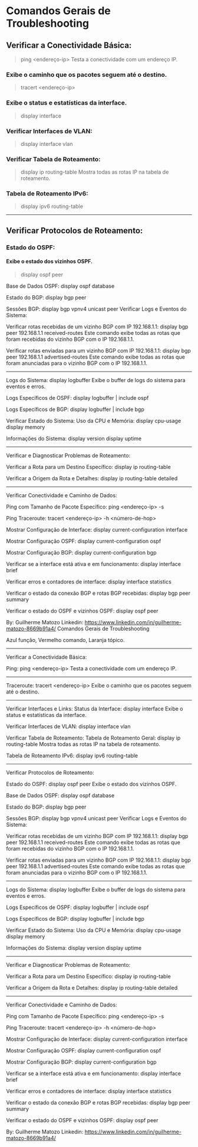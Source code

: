 # Comandos Gerais de Troubleshooting

## Verificar a Conectividade Básica:

>ping <endereço-ip>
Testa a conectividade com um endereço IP.


### Exibe o caminho que os pacotes seguem até o destino.

>tracert <endereço-ip>

### Exibe o status e estatísticas da interface.
>display interface <interface-name>

### Verificar Interfaces de VLAN:
>display interface vlan <vlan-id>

### Verificar Tabela de Roteamento:
>display ip routing-table
Mostra todas as rotas IP na tabela de roteamento.

### Tabela de Roteamento IPv6:
> display ipv6 routing-table
*********************************************************************

## Verificar Protocolos de Roteamento:

### Estado do OSPF:

#### Exibe o estado dos vizinhos OSPF.
> display ospf peer

Base de Dados OSPF:
display ospf database

Estado do BGP:
display bgp peer

Sessões BGP:
display bgp vpnv4 unicast peer
Verificar Logs e Eventos do Sistema:

Verificar rotas recebidas de um vizinho BGP com IP 192.168.1.1:
display bgp peer 192.168.1.1 received-routes
Este comando exibe todas as rotas que foram recebidas do vizinho BGP com o IP 192.168.1.1.

Verificar rotas enviadas para um vizinho BGP com IP 192.168.1.1:
display bgp peer 192.168.1.1 advertised-routes
Este comando exibe todas as rotas que foram anunciadas para o vizinho BGP com o IP 192.168.1.1.

*********************************************************************



Logs do Sistema:
display logbuffer
Exibe o buffer de logs do sistema para eventos e erros.

Logs Específicos de OSPF:
display logbuffer | include ospf

Logs Específicos de BGP:
display logbuffer | include bgp

Verificar Estado do Sistema:
Uso da CPU e Memória:
display cpu-usage
display memory

Informações do Sistema:
display version
display uptime
*********************************************************************

Verificar e Diagnosticar Problemas de Roteamento:

Verificar a Rota para um Destino Específico:
display ip routing-table <destino>

Verificar a Origem da Rota e Detalhes:
display ip routing-table <prefix> detailed



*********************************************************************
Verificar Conectividade e Caminho de Dados:

Ping com Tamanho de Pacote Específico:
ping <endereço-ip> -s <tamanho>

Ping Traceroute:
tracert <endereço-ip> -h <número-de-hop>

Mostrar Configuração de Interface:
display current-configuration interface <interface-name>

Mostrar Configuração OSPF:
display current-configuration ospf

Mostrar Configuração BGP:
display current-configuration bgp

Verificar se a interface está ativa e em funcionamento:
display interface brief

Verificar erros e contadores de interface:
display interface <interface-name> statistics

Verificar o estado da conexão BGP e rotas BGP recebidas:
display bgp peer <ip-address> summary

Verificar o estado do OSPF e vizinhos OSPF:
display ospf peer



By: Guilherme Matozo
Linkedin: https://www.linkedin.com/in/guilherme-matozo-8669b91a4/
Comandos Gerais de Troubleshooting

Azul função, Vermelho comando, Laranja tópico.
*********************************************************************
Verificar a Conectividade Básica:

Ping:
ping <endereço-ip>
Testa a conectividade com um endereço IP.
*********************************************************************
Traceroute:
tracert <endereço-ip>
Exibe o caminho que os pacotes seguem até o destino.
*********************************************************************
Verificar Interfaces e Links:
Status da Interface:
display interface <interface-name>
Exibe o status e estatísticas da interface.

Verificar Interfaces de VLAN:
display interface vlan <vlan-id>

Verificar Tabela de Roteamento:
Tabela de Roteamento Geral:
display ip routing-table
Mostra todas as rotas IP na tabela de roteamento.

Tabela de Roteamento IPv6:
display ipv6 routing-table
*********************************************************************


Verificar Protocolos de Roteamento:

Estado do OSPF:
display ospf peer
Exibe o estado dos vizinhos OSPF.

Base de Dados OSPF:
display ospf database

Estado do BGP:
display bgp peer

Sessões BGP:
display bgp vpnv4 unicast peer
Verificar Logs e Eventos do Sistema:

Verificar rotas recebidas de um vizinho BGP com IP 192.168.1.1:
display bgp peer 192.168.1.1 received-routes
Este comando exibe todas as rotas que foram recebidas do vizinho BGP com o IP 192.168.1.1.

Verificar rotas enviadas para um vizinho BGP com IP 192.168.1.1:
display bgp peer 192.168.1.1 advertised-routes
Este comando exibe todas as rotas que foram anunciadas para o vizinho BGP com o IP 192.168.1.1.

*********************************************************************



Logs do Sistema:
display logbuffer
Exibe o buffer de logs do sistema para eventos e erros.

Logs Específicos de OSPF:
display logbuffer | include ospf

Logs Específicos de BGP:
display logbuffer | include bgp

Verificar Estado do Sistema:
Uso da CPU e Memória:
display cpu-usage
display memory

Informações do Sistema:
display version
display uptime
*********************************************************************

Verificar e Diagnosticar Problemas de Roteamento:

Verificar a Rota para um Destino Específico:
display ip routing-table <destino>

Verificar a Origem da Rota e Detalhes:
display ip routing-table <prefix> detailed



*********************************************************************
Verificar Conectividade e Caminho de Dados:

Ping com Tamanho de Pacote Específico:
ping <endereço-ip> -s <tamanho>

Ping Traceroute:
tracert <endereço-ip> -h <número-de-hop>

Mostrar Configuração de Interface:
display current-configuration interface <interface-name>

Mostrar Configuração OSPF:
display current-configuration ospf

Mostrar Configuração BGP:
display current-configuration bgp

Verificar se a interface está ativa e em funcionamento:
display interface brief

Verificar erros e contadores de interface:
display interface <interface-name> statistics

Verificar o estado da conexão BGP e rotas BGP recebidas:
display bgp peer <ip-address> summary

Verificar o estado do OSPF e vizinhos OSPF:
display ospf peer



By: Guilherme Matozo
Linkedin: https://www.linkedin.com/in/guilherme-matozo-8669b91a4/
